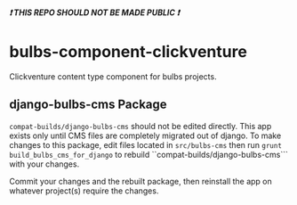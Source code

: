 <strong><i>:exclamation: THIS REPO SHOULD NOT BE MADE PUBLIC :exclamation:</i></strong>

# bulbs-component-clickventure
Clickventure content type component for bulbs projects.

## django-bulbs-cms Package
```compat-builds/django-bulbs-cms``` should not be edited directly. This app exists only until
CMS files are completely migrated out of django. To make changes to this package,
edit files located in ```src/bulbs-cms``` then run ```grunt build_bulbs_cms_for_django```
to rebuild ``compat-builds/django-bulbs-cms``` with your changes.

Commit your changes and the rebuilt package, then reinstall the app on whatever
project(s) require the changes.

